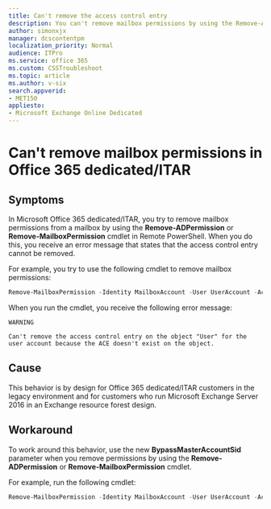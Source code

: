 ```yaml
---
title: Can't remove the access control entry
description: You can't remove mailbox permissions by using the Remove-ADPermission or Remote-MailboxPermission cmdlet for Office 365 dedicated/ITAR customers. Provides a workaround.
author: simonxjx
manager: dcscontentpm
localization_priority: Normal
audience: ITPro
ms.service: office 365
ms.custom: CSSTroubleshoot
ms.topic: article
ms.author: v-six
search.appverid: 
- MET150
appliesto:
- Microsoft Exchange Online Dedicated
---
```


# Can't remove mailbox permissions in Office 365 dedicated/ITAR

## Symptoms

In Microsoft Office 365 dedicated/ITAR, you try to remove mailbox permissions from a mailbox by using the **Remove-ADPermission** or **Remove-MailboxPermission** cmdlet in Remote PowerShell. When you do this, you receive an error message that states that the access control entry cannot be removed.

For example, you try to use the following cmdlet to remove mailbox permissions:

```powershell
Remove-MailboxPermission -Identity MailboxAccount -User UserAccount -AccessRights FullAccess -Confirm:$false
```

When you run the cmdlet, you receive the following error message:

```asciidoc 
WARNING
 
Can't remove the access control entry on the object "User" for the user account because the ACE doesn't exist on the object.    
```

## Cause

This behavior is by design for Office 365 dedicated/ITAR customers in the legacy environment and for customers who run Microsoft Exchange Server 2016 in an Exchange resource forest design.

## Workaround

To work around this behavior, use the new **BypassMasterAccountSid** parameter when you remove permissions by using the **Remove-ADPermission** or **Remove-MailboxPermission** cmdlet.
 
For example, run the following cmdlet:

```powershell
Remove-MailboxPermission -Identity MailboxAccount -User UserAccount -AccessRights FullAccess -Confirm:$false –BypassMasterAccountSid
```